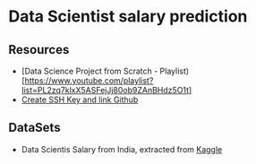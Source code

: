 # Data Scientist salary prediction

## Resources
 * [Data Science Project from Scratch - Playlist)[https://www.youtube.com/playlist?list=PL2zq7klxX5ASFejJj80ob9ZAnBHdz5O1t]
 * [Create SSH Key and link Github](https://syntaxbytetutorials.com/add-a-github-ssh-key-on-windows/)
 
 ## DataSets
 * Data Scientis Salary from India, extracted from [Kaggle](https://www.kaggle.com/jaiganeshnagidi/data-scientist-salary/)

